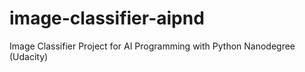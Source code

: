 # image-classifier-aipnd
Image Classifier Project for AI Programming with Python Nanodegree (Udacity)
